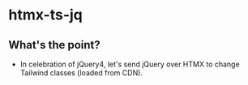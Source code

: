 # htmx-ts-jq

## What's the point?
- In celebration of jQuery4, let's send jQuery over HTMX to change Tailwind classes (loaded from CDN).  

